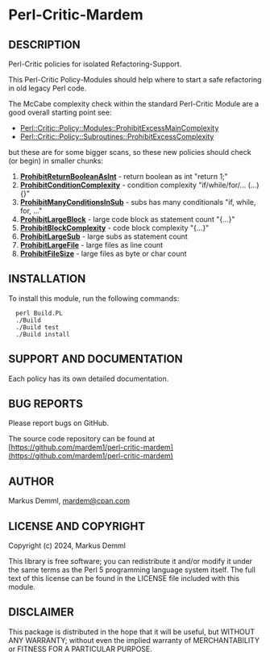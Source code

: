 
# Perl-Critic-Mardem

## DESCRIPTION

Perl-Critic policies for isolated Refactoring-Support.

This Perl-Critic Policy-Modules should help where to start a safe
refactoring in old legacy Perl code.

The McCabe complexity check within the standard Perl-Critic Module are a good
overall starting point see:

* [Perl::Critic::Policy::Modules::ProhibitExcessMainComplexity](https://metacpan.org/pod/Perl::Critic::Policy::Modules::ProhibitExcessMainComplexity)
* [Perl::Critic::Policy::Subroutines::ProhibitExcessComplexity](https://metacpan.org/pod/Perl::Critic::Policy::Subroutines::ProhibitExcessComplexity)

but these are for some bigger scans, so these new policies should check (or begin) in smaller chunks:

1. **[ProhibitReturnBooleanAsInt](lib/Perl/Critic/Policy/Mardem/ProhibitReturnBooleanAsInt.pm)** - return boolean as int "return 1;"
1. **[ProhibitConditionComplexity](lib/Perl/Critic/Policy/Mardem/ProhibitConditionComplexity.pm)** - condition complexity "if/while/for/... (...){}"
1. **[ProhibitManyConditionsInSub](lib/Perl/Critic/Policy/Mardem/ProhibitManyConditionsInSub.pm)** - subs has many conditionals "if, while, for, ..."
1. **[ProhibitLargeBlock](lib/Perl/Critic/Policy/Mardem/ProhibitLargeBlock.pm)** - large code block as statement count "{...}"
1. **[ProhibitBlockComplexity](lib/Perl/Critic/Policy/Mardem/ProhibitBlockComplexity.pm)** - code block complexity "{...}"
1. **[ProhibitLargeSub](lib/Perl/Critic/Policy/Mardem/ProhibitLargeSub.pm)** - large subs as statement count
1. **[ProhibitLargeFile](lib/Perl/Critic/Policy/Mardem/ProhibitLargeFile.pm)** - large files as line count
1. **[ProhibitFileSize](lib/Perl/Critic/Policy/Mardem/ProhibitFileSize.pm)** - large files as byte or char count

## INSTALLATION

To install this module, run the following commands:

```
  perl Build.PL
  ./Build
  ./Build test
  ./Build install
```

## SUPPORT AND DOCUMENTATION

Each policy has its own detailed documentation.

## BUG REPORTS

Please report bugs on GitHub.

The source code repository can be found at [https://github.com/mardem1/perl-critic-mardem](https://github.com/mardem1/perl-critic-mardem)

## AUTHOR

Markus Demml, mardem@cpan.com

## LICENSE AND COPYRIGHT

Copyright (c) 2024, Markus Demml

This library is free software; you can redistribute it and/or modify it
under the same terms as the Perl 5 programming language system itself.
The full text of this license can be found in the LICENSE file included
with this module.

## DISCLAIMER

This package is distributed in the hope that it will be useful, but WITHOUT
ANY WARRANTY; without even the implied warranty of MERCHANTABILITY or FITNESS
FOR A PARTICULAR PURPOSE.
